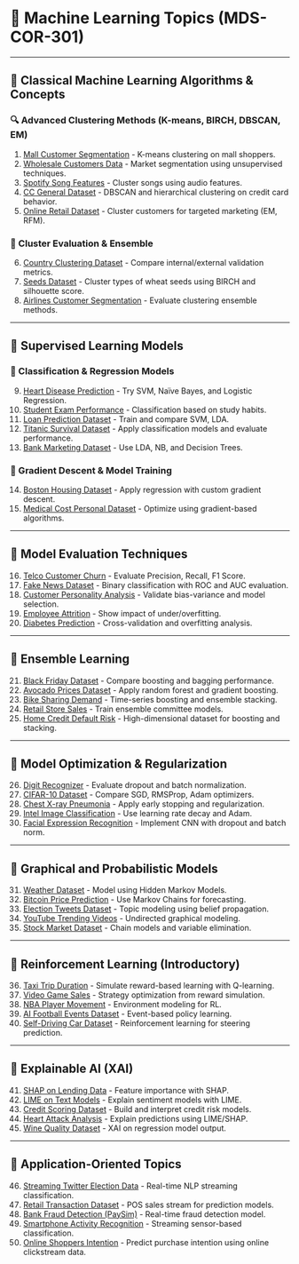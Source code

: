 # 📘 Machine Learning Topics (MDS-COR-301)

---

## 📌 Classical Machine Learning Algorithms & Concepts

### 🔍 Advanced Clustering Methods (K-means, BIRCH, DBSCAN, EM)

1. [Mall Customer Segmentation](https://www.kaggle.com/datasets/vjchoudhary7/customer-segmentation-tutorial-in-python) - K-means clustering on mall shoppers.
2. [Wholesale Customers Data](https://www.kaggle.com/datasets/binovi/wholesale-customers-data-set) - Market segmentation using unsupervised techniques.
3. [Spotify Song Features](https://www.kaggle.com/datasets/leonardopena/top50spotify2019) - Cluster songs using audio features.
4. [CC General Dataset](https://www.kaggle.com/datasets/arjunbhasin2013/ccdata) - DBSCAN and hierarchical clustering on credit card behavior.
5. [Online Retail Dataset](https://www.kaggle.com/datasets/hellbuoy/online-retail-customer-clustering) - Cluster customers for targeted marketing (EM, RFM).

### 🧪 Cluster Evaluation & Ensemble

6. [Country Clustering Dataset](https://www.kaggle.com/datasets/rohitrox/country-data) - Compare internal/external validation metrics.
7. [Seeds Dataset](https://www.kaggle.com/datasets/muratkokludataset/seeds-dataset) - Cluster types of wheat seeds using BIRCH and silhouette score.
8. [Airlines Customer Segmentation](https://www.kaggle.com/datasets/arvindnagaonkar/airlines-customer-dataset) - Evaluate clustering ensemble methods.

---

## 📌 Supervised Learning Models

### 🎯 Classification & Regression Models

9. [Heart Disease Prediction](https://www.kaggle.com/datasets/fedesoriano/heart-failure-prediction) - Try SVM, Naïve Bayes, and Logistic Regression.
10. [Student Exam Performance](https://www.kaggle.com/datasets/spscientist/students-performance-in-exams) - Classification based on study habits.
11. [Loan Prediction Dataset](https://www.kaggle.com/datasets/altruistdelhite04/loan-prediction-problem-dataset) - Train and compare SVM, LDA.
12. [Titanic Survival Dataset](https://www.kaggle.com/competitions/titanic) - Apply classification models and evaluate performance.
13. [Bank Marketing Dataset](https://www.kaggle.com/datasets/henriqueyamahata/bank-marketing) - Use LDA, NB, and Decision Trees.

### 🧮 Gradient Descent & Model Training

14. [Boston Housing Dataset](https://www.kaggle.com/datasets/altavish/boston-housing-dataset) - Apply regression with custom gradient descent.
15. [Medical Cost Personal Dataset](https://www.kaggle.com/datasets/mirichoi0218/insurance) - Optimize using gradient-based algorithms.

---

## 📌 Model Evaluation Techniques

16. [Telco Customer Churn](https://www.kaggle.com/datasets/blastchar/telco-customer-churn) - Evaluate Precision, Recall, F1 Score.
17. [Fake News Dataset](https://www.kaggle.com/c/fake-news/data) - Binary classification with ROC and AUC evaluation.
18. [Customer Personality Analysis](https://www.kaggle.com/datasets/imakash3011/customer-personality-analysis) - Validate bias-variance and model selection.
19. [Employee Attrition](https://www.kaggle.com/datasets/pavansubhasht/ibm-hr-analytics-attrition-dataset) - Show impact of under/overfitting.
20. [Diabetes Prediction](https://www.kaggle.com/datasets/mathchi/diabetes-data-set) - Cross-validation and overfitting analysis.

---

## 📌 Ensemble Learning

21. [Black Friday Dataset](https://www.kaggle.com/datasets/sdolezel/black-friday) - Compare boosting and bagging performance.
22. [Avocado Prices Dataset](https://www.kaggle.com/datasets/neuromusic/avocado-prices) - Apply random forest and gradient boosting.
23. [Bike Sharing Demand](https://www.kaggle.com/competitions/bike-sharing-demand) - Time-series boosting and ensemble stacking.
24. [Retail Store Sales](https://www.kaggle.com/datasets/kyanyoga/sample-sales-data) - Train ensemble committee models.
25. [Home Credit Default Risk](https://www.kaggle.com/competitions/home-credit-default-risk) - High-dimensional dataset for boosting and stacking.

---

## 📌 Model Optimization & Regularization

26. [Digit Recognizer](https://www.kaggle.com/competitions/digit-recognizer) - Evaluate dropout and batch normalization.
27. [CIFAR-10 Dataset](https://www.kaggle.com/competitions/cifar-10) - Compare SGD, RMSProp, Adam optimizers.
28. [Chest X-ray Pneumonia](https://www.kaggle.com/paultimothymooney/chest-xray-pneumonia) - Apply early stopping and regularization.
29. [Intel Image Classification](https://www.kaggle.com/puneet6060/intel-image-classification) - Use learning rate decay and Adam.
30. [Facial Expression Recognition](https://www.kaggle.com/datasets/msambare/fer2013) - Implement CNN with dropout and batch norm.

---

## 📌 Graphical and Probabilistic Models

31. [Weather Dataset](https://www.kaggle.com/datasets/muthuj7/weather-dataset) - Model using Hidden Markov Models.
32. [Bitcoin Price Prediction](https://www.kaggle.com/datasets/mczielinski/bitcoin-historical-data) - Use Markov Chains for forecasting.
33. [Election Tweets Dataset](https://www.kaggle.com/datasets/kapastor/election-2020-tweets) - Topic modeling using belief propagation.
34. [YouTube Trending Videos](https://www.kaggle.com/datasets/datasnaek/youtube-new) - Undirected graphical modeling.
35. [Stock Market Dataset](https://www.kaggle.com/datasets/rohanrao/nifty50-stock-market-data) - Chain models and variable elimination.

---

## 📌 Reinforcement Learning (Introductory)

36. [Taxi Trip Duration](https://www.kaggle.com/c/nyc-taxi-trip-duration) - Simulate reward-based learning with Q-learning.
37. [Video Game Sales](https://www.kaggle.com/datasets/gregorut/videogame-sales-with-ratings) - Strategy optimization from reward simulation.
38. [NBA Player Movement](https://www.kaggle.com/datasets/ehallmar/nba-player-movement) - Environment modeling for RL.
39. [AI Football Events Dataset](https://www.kaggle.com/datasets/secareanualin/football-events) - Event-based policy learning.
40. [Self-Driving Car Dataset](https://www.kaggle.com/datasets/chebotinaa/starter-self-driving-car-dataset) - Reinforcement learning for steering prediction.

---

## 📌 Explainable AI (XAI)

41. [SHAP on Lending Data](https://www.kaggle.com/code/dansbecker/shap-values) - Feature importance with SHAP.
42. [LIME on Text Models](https://www.kaggle.com/code/ryanholbrook/black-box-models) - Explain sentiment models with LIME.
43. [Credit Scoring Dataset](https://www.kaggle.com/datasets/yasserh/credit-scoring-model) - Build and interpret credit risk models.
44. [Heart Attack Analysis](https://www.kaggle.com/datasets/fedesoriano/heart-attack-analysis-prediction-dataset) - Explain predictions using LIME/SHAP.
45. [Wine Quality Dataset](https://www.kaggle.com/datasets/uciml/red-wine-quality-cortez-et-al-2009) - XAI on regression model output.

---

## 📌 Application-Oriented Topics

46. [Streaming Twitter Election Data](https://www.kaggle.com/datasets/gpreda/all-us-election-2020-tweets) - Real-time NLP streaming classification.
47. [Retail Transaction Dataset](https://www.kaggle.com/datasets/srinivasansekarm/supermarket-sales) - POS sales stream for prediction models.
48. [Bank Fraud Detection (PaySim)](https://www.kaggle.com/datasets/ealaxi/paysim1) - Real-time fraud detection model.
49. [Smartphone Activity Recognition](https://www.kaggle.com/datasets/uciml/human-activity-recognition-with-smartphones) - Streaming sensor-based classification.
50. [Online Shoppers Intention](https://www.kaggle.com/datasets/whenamancodes/online-shoppers-intention) - Predict purchase intention using online clickstream data.
